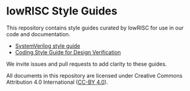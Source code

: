 # lowRISC Style Guides

This repository contains style guides curated by lowRISC for use in our
code and documentation.

- [SystemVerilog style guide](VerilogCodingStyle.zh-TW.md)
- [Coding Style Guide for Design Verification](DVCodingStyle.zh-TW.md)

We invite issues and pull requests to add clarity to these guides.

All documents in this repository are licensed under Creative Commons
Attribution 4.0 International
([CC-BY 4.0](https://creativecommons.org/licenses/by/4.0/deed)).
